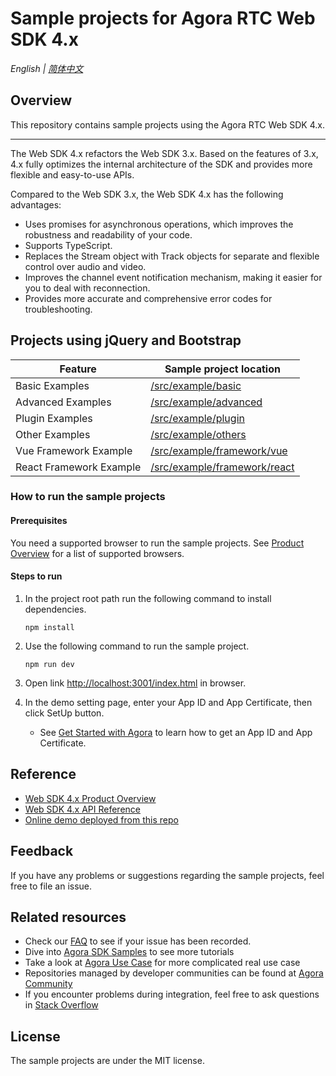 # Sample projects for Agora RTC Web SDK 4.x

_English | [简体中文](README.cn.md)_

## Overview

This repository contains sample projects using the Agora RTC Web SDK 4.x.


<hr>

The Web SDK 4.x refactors the Web SDK 3.x. Based on the features of 3.x, 4.x fully optimizes the internal architecture of the SDK and provides more flexible and easy-to-use APIs.

Compared to the Web SDK 3.x, the Web SDK 4.x has the following advantages:

- Uses promises for asynchronous operations, which improves the robustness and readability of your code.
- Supports TypeScript.
- Replaces the Stream object with Track objects for separate and flexible control over audio and video.
- Improves the channel event notification mechanism, making it easier for you to deal with reconnection.
- Provides more accurate and comprehensive error codes for troubleshooting.

## Projects using jQuery and Bootstrap

| Feature             | Sample project location                     |
| ------------------- | -------------------------------- |
| Basic Examples      | [/src/example/basic](/src/example/basic)        |
| Advanced Examples      | [/src/example/advanced](/src/example/advanced) |
| Plugin Examples      | [/src/example/plugin](/src/example/plugin)            |
| Other Examples     | [/src/example/others](/src/example/others)            |
| Vue Framework Example   | [/src/example/framework/vue](/src/example/framework/vue)        |
| React Framework Example | [/src/example/framework/react](/src/example/framework/react)  |


### How to run the sample projects

#### Prerequisites

You need a supported browser to run the sample projects. See [Product Overview](https://docs.agora.io/en/Interactive%20Broadcast/product_live?platform=Web#compatibility) for a list of supported browsers.

#### Steps to run

1. In the project root path run the following command to install dependencies.

   ```shell
   npm install
   ```

2. Use the following command to run the sample project.

   ```shell
   npm run dev
   ```

3. Open link [http://localhost:3001/index.html](http://localhost:3001/index.html) in browser. 

4. In the demo setting page, enter your App ID and App Certificate, then click SetUp button.
   - See [Get Started with Agora](https://docs.agora.io/en/Agora%20Platform/get_appid_token) to learn how to get an App ID and App Certificate.

## Reference

- [Web SDK 4.x Product Overview](https://docs.agora.io/en/Interactive%20Broadcast/product_live?platform=Web)
- [Web SDK 4.x API Reference](https://docs.agora.io/en/Interactive%20Broadcast/API%20Reference/web_ng/index.html)
- [Online demo deployed from this repo](https://webdemo.agora.io/)

## Feedback

If you have any problems or suggestions regarding the sample projects, feel free to file an issue.

## Related resources

- Check our [FAQ](https://docs.agora.io/en/faq) to see if your issue has been recorded.
- Dive into [Agora SDK Samples](https://github.com/AgoraIO) to see more tutorials
- Take a look at [Agora Use Case](https://github.com/AgoraIO-usecase) for more complicated real use case
- Repositories managed by developer communities can be found at [Agora Community](https://github.com/AgoraIO-Community)
- If you encounter problems during integration, feel free to ask questions in [Stack Overflow](https://stackoverflow.com/questions/tagged/agora.io)

## License

The sample projects are under the MIT license. 
